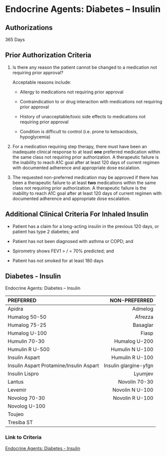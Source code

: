 # Endocrine Agents: Diabetes – Insulin

## Authorizations

365 Days

## Prior Authorization Criteria

1. Is there any reason the patient cannot be changed to a medication not requiring prior approval?

    Acceptable reasons include:

    - Allergy to medications not requiring prior approval

    - Contraindication to or drug interaction with medications not requiring prior approval

    - History of unacceptable/toxic side effects to medications not requiring prior approval

    - Condition is difficult to control (i.e. prone to ketoacidosis, hypoglycemia)

2. For a medication requiring step therapy, there must have been an inadequate clinical response to at least **one** preferred medication within the same class not requiring prior authorization. A therapeutic failure is the inability to reach A1C goal after at least 120 days of current regimen with documented adherence and appropriate dose escalation.
3. The requested non-preferred medication may be approved if there has been a therapeutic failure to at least **two** medications within the same class not requiring prior authorization. A therapeutic failure is the inability to reach A1C goal after at least 120 days of current regimen with documented adherence and appropriate dose escalation.

## Additional Clinical Criteria For Inhaled Insulin

- Patient has a claim for a long-acting insulin in the previous 120 days, or patient has type 2 diabetes; and

- Patient has not been diagnosed with asthma or COPD; and

- Spirometry shows FEV1 \> / = 70% predicted; and

- Patient has not smoked for at least 180 days

## Diabetes - Insulin

Endocrine Agents: Diabetes – Insulin

| PREFERRED | NON-PREFERRED |
| :--- | ---: |
| Apidra          | Admelog               |
| Humalog 50-50   | Afrezza               |
| Humalog 75-25   | Basaglar              |
| Humalog U-100   | Fiasp                 |
| Humulin 70-30   | Humalog U-200         |
| Humulin R U-500 | Humulin N U-100       |
| Insulin Aspart  | Humulin R U-100       |
| Insulin Aspart Protamine/Insulin Aspart | Insulin glargine-yfgn |
| Insulin Lispro  | Lyumjev               |
| Lantus          | Novolin 70-30         |
| Levemir         | Novolin N U-100       |
| Novolog 70-30   | Novolin R U-100       |
| Novolog U-100   |                       |
| Toujeo          |                       |
| Tresiba ST      |                       |

### Link to Criteria

[Endocrine Agents: Diabetes - Insulin](https://pharmacy.medicaid.ohio.gov/sites/default/files/20220415_UPDL_Criteria_FINAL_.pdf#page=48)
